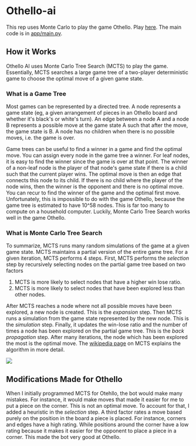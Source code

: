 # Othello-ai

This rep uses Monte Carlo to play the game Othello. Play [here](https://othello-ai-dhorne.herokuapp.com/). The main code is in [app/main.py](https://github.com/ki0apa/Othello-ai/blob/main/app/main.py).

## How it Works

Othello AI uses Monte Carlo Tree Search (MCTS) to play the game. Essentially, MCTS searches a large game tree of a two-player deterministic game to choose the optimal move of a given game state.

### What is a Game Tree

Most games can be represented by a directed tree. A node represents a game state (eg, a given arrangement of pieces in an Othello board and whether it's black's or white's turn). An edge between a node A and a node B represents a possible move at the game state A such that after the move, the game state is B. A node has no children when there is no possible moves, i.e. the game is over. 

Game trees can be useful to find a winner in a game and find the optimal move. You can assign every node in the game tree a winner. For leaf nodes, it is easy to find the winner since the game is over at that point. The winner of a non-leaf node is the player of that node's game state if there is a child such that the current player wins. The optimal move is then an edge that connects this node to its child. If there is no child where the player of the node wins, then the winner is the opponent and there is no optimal move. You can recur to find the winner of the game and the optimal first move. Unfortunately, this is impossible to do with the game Othello, because the game tree is estimated to have 10^58 nodes. This is far too many to compute on a household computer. Luckily, Monte Carlo Tree Search works well in the game Othello. 

### What is Monte Carlo Tree Search

To summarize, MCTS runs many random simulations of the game at a given game state. MCTS maintains a partial version of the entire game tree. For a given iteration, MCTS performs 4 steps. First, MCTS performs the _selection_ step by recursively selecting nodes on the partial game tree based on two factors 

1. MCTS is more likely to select nodes that have a higher win lose ratio.
2. MCTS is more likely to select nodes that have been explored less than other nodes. 

After MCTS reaches a node where not all possible moves have been explored, a new node is created. This is the _expansion_ step. Then MCTS runs a simulation from the game state represented by the new node. This is the _simulation_ step. Finally, it updates the win-lose ratio and the number of times a node has been explored on the partial game tree. This is the _back propagation_ step. After many iterations, the node which has been explored the most is the optimal move. The [wikipedia page](https://en.wikipedia.org/wiki/Monte_Carlo_tree_search) on MCTS explains the algorithm in more detail. 

![](https://upload.wikimedia.org/wikipedia/commons/2/21/MCTS-steps.svg)

## Modifications Made for Othello

When I initially programmed MCTS for Otehllo, the bot would make many mistakes. For instance, it would make moves that made it easier for me to put a piece on the corner. This is not an optimal move. To account for that, I added a heuristic in the _selection_ step. A third factor rates a move based purely on the position in the board a piece is placed. For instance, corners and edges have a high rating. While positions around the corner have a low rating because it makes it easier for the opponent to place a piece in a corner. This made the bot very good at Othello. 


